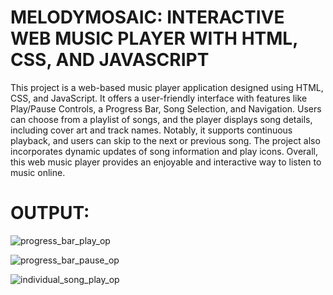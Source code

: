 # MELODYMOSAIC: INTERACTIVE WEB MUSIC PLAYER WITH HTML, CSS, AND JAVASCRIPT

This project is a web-based music player application designed using HTML, CSS, and JavaScript. It offers a user-friendly interface with features like Play/Pause Controls, a Progress Bar, Song Selection, and Navigation. Users can choose from a playlist of songs, and the player displays song details, including cover art and track names. Notably, it supports continuous playback, and users can skip to the next or previous song. The project also incorporates dynamic updates of song information and play icons. Overall, this web music player provides an enjoyable and interactive way to listen to music online.

# OUTPUT:

![progress_bar_play_op](https://github.com/Neeraja-Kallamadi/HTML_CSS_JS_Melody_Mosaic/assets/110168775/90f5d73d-4bd7-4581-a943-8cf5929d7b78)

![progress_bar_pause_op](https://github.com/Neeraja-Kallamadi/HTML_CSS_JS_Melody_Mosaic/assets/110168775/fe66a890-04f2-4ee7-9fea-7c5bc0652552)

![individual_song_play_op](https://github.com/Neeraja-Kallamadi/HTML_CSS_JS_Melody_Mosaic/assets/110168775/4e5b09ac-fd38-4370-8db4-65daba700f06)
